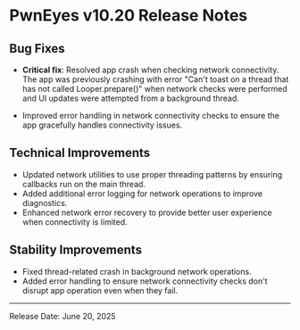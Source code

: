 # PwnEyes v10.20 Release Notes

## Bug Fixes

- **Critical fix**: Resolved app crash when checking network connectivity. The app was previously crashing with error "Can't toast on a thread that has not called Looper.prepare()" when network checks were performed and UI updates were attempted from a background thread.

- Improved error handling in network connectivity checks to ensure the app gracefully handles connectivity issues.

## Technical Improvements

- Updated network utilities to use proper threading patterns by ensuring callbacks run on the main thread.
- Added additional error logging for network operations to improve diagnostics.
- Enhanced network error recovery to provide better user experience when connectivity is limited.

## Stability Improvements

- Fixed thread-related crash in background network operations.
- Added error handling to ensure network connectivity checks don't disrupt app operation even when they fail.

---

Release Date: June 20, 2025
